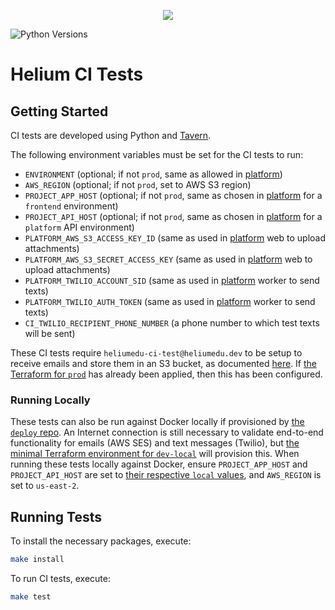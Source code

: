 <p align="center"><img src="https://www.heliumedu.com/assets/img/logo_full_blue.png" /></p>

![Python Versions](https://img.shields.io/badge/python-%203.10%20|%203.11%20|%203.11%20-blue)

# Helium CI Tests

## Getting Started

CI tests are developed using Python and [Tavern](https://taverntesting.github.io/).

The following environment variables must be set for the CI tests to run:

- `ENVIRONMENT` (optional; if not `prod`, same as allowed in [platform](https://github.com/HeliumEdu/platform?tab=readme-ov-file#project-information))
- `AWS_REGION` (optional; if not `prod`, set to AWS S3 region)
- `PROJECT_APP_HOST` (optional; if not `prod`, same as chosen in [platform](https://github.com/HeliumEdu/platform/blob/main/conf/configs/common.py#L32) for a `frontend` environment)
- `PROJECT_API_HOST` (optional; if not `prod`, same as chosen in [platform](https://github.com/HeliumEdu/platform/blob/main/conf/configs/common.py#L32) for a `platform` API environment)
- `PLATFORM_AWS_S3_ACCESS_KEY_ID` (same as used in [platform](https://github.com/HeliumEdu/platform) web to upload attachments)
- `PLATFORM_AWS_S3_SECRET_ACCESS_KEY` (same as used in [platform](https://github.com/HeliumEdu/platform) web to upload attachments)
- `PLATFORM_TWILIO_ACCOUNT_SID` (same as used in [platform](https://github.com/HeliumEdu/platform) worker to send texts)
- `PLATFORM_TWILIO_AUTH_TOKEN` (same as used in [platform](https://github.com/HeliumEdu/platform) worker to send texts)
- `CI_TWILIO_RECIPIENT_PHONE_NUMBER` (a phone number to which test texts will be sent)

These CI tests require `heliumedu-ci-test@heliumedu.dev` to be setup to receive emails and store them in an S3
bucket, as documented [here](https://docs.aws.amazon.com/ses/latest/DeveloperGuide/receiving-email-getting-started.html). If [the Terraform for `prod`](https://github.com/HeliumEdu/deploy/tree/main/terraform/environments/prod#readme)
has already been applied, then this has been configured.

### Running Locally

These tests can also be run against Docker locally if provisioned by [the `deploy` repo](https://github.com/HeliumEdu/deploy).
An Internet connection is still necessary to validate end-to-end functionality for emails (AWS SES) and text messages
(Twilio), but [the minimal Terraform environment for `dev-local`](https://github.com/HeliumEdu/deploy/tree/main/terraform/environments/dev-local#readme)
will provision this. When running these tests locally against Docker, ensure `PROJECT_APP_HOST` and `PROJECT_API_HOST`
are set to [their respective `local` values](https://github.com/HeliumEdu/platform/blob/main/conf/configs/common.py#L33),
and `AWS_REGION` is set to `us-east-2`.

## Running Tests

To install the necessary packages, execute:

```sh
make install
```

To run CI tests, execute:

```sh
make test
```
